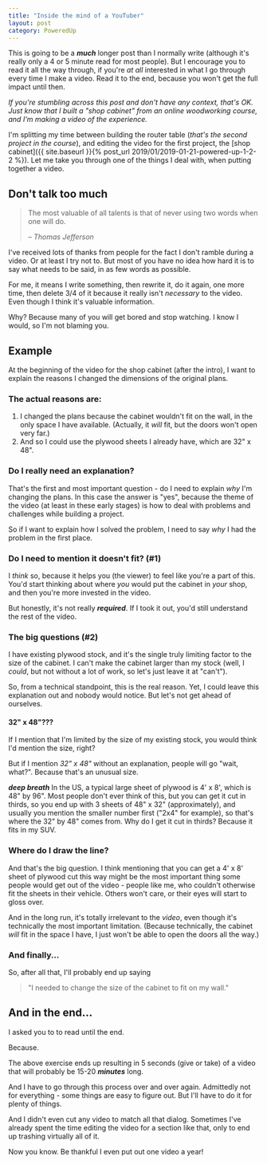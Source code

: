 ```yaml
---
title: "Inside the mind of a YouTuber"
layout: post
category: PoweredUp
---
```

This is going to be a ***much*** longer post than I normally write (although it's really only a 4 or 5 minute read for most people). But I encourage you to read it all the way through, if you're *at all* interested in what I go through every time I make a video. Read it to the end, because you won't get the full impact until then.

*If you're stumbling across this post and don't have any context, that's OK. Just know that I built a "shop cabinet" from an online woodworking course, and I'm making a video of the experience.*

I'm splitting my time between building the router table (*that's the second project in the course*), and editing the video for the first project, the [shop cabinet]({{ site.baseurl }}{% post_url 2019/01/2019-01-21-powered-up-1-2-2 %}). Let me take you through one of the things I deal with, when putting together a video.

## Don't talk too much

>The most valuable of all talents is that of never using two words when one will do.
>
>*– Thomas Jefferson*

I've received lots of thanks from people for the fact I don't ramble during a video. Or at least I try not to. But most of you have no idea how hard it is to say what needs to be said, in as few words as possible.

For me, it means I write something, then rewrite it, do it again, one more time, then delete 3/4 of it because it really isn't *necessary* to the video. Even though I think it's valuable information.

Why? Because many of you will get bored and stop watching. I know I would, so I'm not blaming you.

## Example

At the beginning of the video for the shop cabinet (after the intro), I want to explain the reasons I changed the dimensions of the original plans.

### The actual reasons are:

1. I changed the plans because the cabinet wouldn't fit on the wall, in the only space I have available. (Actually, it *will* fit, but the doors won't open very far.)
2. And so I could use the plywood sheets I already have, which are 32" x 48".

### Do I really need an explanation?

That's the first and most important question - do I need to explain *why* I'm changing the plans. In this case the answer is "yes", because the theme of the video (at least in these early stages) is how to deal with problems and challenges while building a project.

So if I want to explain how I solved the problem, I need to say *why* I had the problem in the first place.

### Do I need to mention it doesn't fit? (#1)

I *think* so, because it helps you (the viewer) to feel like you're a part of this. You'd start thinking about where *you* would put the cabinet in *your* shop, and then you're more invested in the video.

But honestly, it's not really ***required***. If I took it out, you'd still understand the rest of the video.

### The big questions (#2)

I have existing plywood stock, and it's the single truly limiting factor to the size of the cabinet. I can't make the cabinet larger than my stock (well, I *could*, but not without a lot of work, so let's just leave it at "can't").

So, from a technical standpoint, this is the real reason. Yet, I could leave this explanation out and nobody would notice. But let's not get ahead of ourselves.

#### 32" x 48"???

If I mention that I'm limited by the size of my existing stock, you would think I'd mention the size, right?

But if I mention *32" x 48"* without an explanation, people will go "wait, what?". Because that's an unusual size.

***deep breath*** In the US, a typical large sheet of plywood is 4' x 8', which is 48" by 96". Most people don't ever think of this, but you can get it cut in thirds, so you end up with 3 sheets of 48" x 32" (approximately), and usually you mention the smaller number first ("2x4" for example), so that's where the 32" by 48" comes from. Why do I get it cut in thirds? Because it fits in my SUV.

### Where do I draw the line?

And that's the big question. I think mentioning that you can get a 4' x 8' sheet of plywood cut this way might be the most important thing some people would get out of the video - people like me, who couldn't otherwise fit the sheets in their vehicle. Others won't care, or their eyes will start to gloss over.

And in the long run, it's totally irrelevant to the *video*, even though it's technically the most important limitation. (Because technically, the cabinet *will* fit in the space I have, I just won't be able to open the doors all the way.)

### And finally...

So, after all that, I'll probably end up saying

>"I needed to change the size of the cabinet to fit on my wall."

## And in the end...

I asked you to to read until the end.

Because.

The above exercise ends up resulting in 5 seconds (give or take) of a video that will probably be 15-20 ***minutes*** long.

And I have to go through this process over and over again. Admittedly not for everything - some things are easy to figure out. But I'll have to do it for plenty of things.

And I didn't even cut any video to match all that dialog. Sometimes I've already spent the time editing the video for a section like that, only to end up trashing virtually all of it.

Now you know. Be thankful I even put out one video a year!
